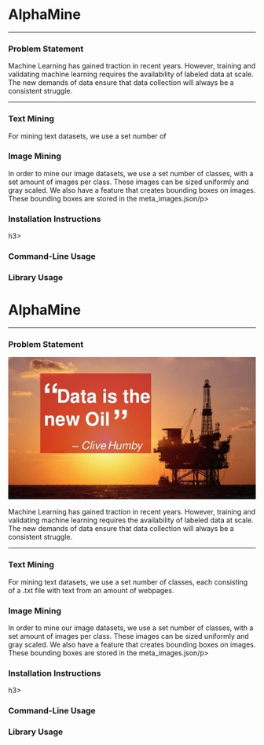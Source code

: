 <h1>AlphaMine</h1>

<hr>

<h3>Problem Statement</h3>
<!--<img src="quote.png">-->
<p> Machine Learning has gained traction in recent years. However, training and validating machine learning requires the availability of labeled data at scale. The new demands of data ensure that data collection will always be a consistent struggle. </p>


<hr>

<h3>Text Mining</h3>
<p>For mining text datasets, we use a set number of  </p>
<h3>Image Mining</h3>
<p> In order to mine our image datasets, we use a set number of classes, with a set amount of images per class. These images can be sized uniformly and gray scaled. We also have a feature that creates bounding boxes on images. These bounding boxes are stored in the meta_images.json/p>
<h3>Installation Instructions</h3>h3>
<h3>Command-Line Usage</h3>
<h3>Library Usage</h3>



<h1>AlphaMine</h1>

<hr>

<h3>Problem Statement</h3>
<img src="quote.png">
<p> Machine Learning has gained traction in recent years. However, training and validating machine learning requires the availability of labeled data at scale. The new demands of data ensure that data collection will always be a consistent struggle. </p>


<hr>

<h3>Text Mining</h3>
<p>For mining text datasets, we use a set number of classes, each consisting of a .txt file with text from an amount of webpages.</p>
<h3>Image Mining</h3>
<p> In order to mine our image datasets, we use a set number of classes, with a set amount of images per class. These images can be sized uniformly and gray scaled. We also have a feature that creates bounding boxes on images. These bounding boxes are stored in the meta_images.json/p>
<h3>Installation Instructions</h3>h3>
<h3>Command-Line Usage</h3>
<h3>Library Usage</h3>
